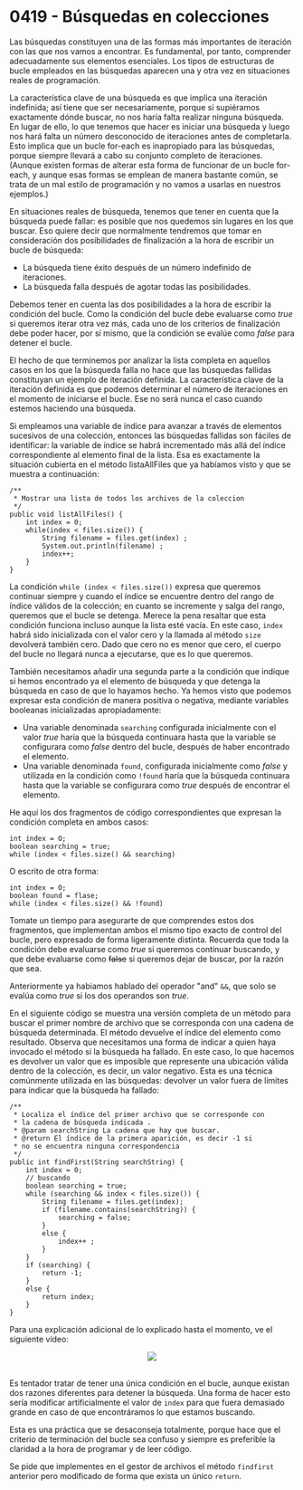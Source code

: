 # 0419 - Búsquedas en colecciones

Las búsquedas constituyen una de las formas más importantes de iteración con las que nos vamos a encontrar. Es fundamental, por tanto, comprender adecuadamente sus elementos esenciales. Los tipos de estructuras de bucle empleados en las búsquedas aparecen una y otra vez en situaciones reales de programación.

La característica clave de una búsqueda es que implica una iteración indefinida; así tiene que ser necesariamente, porque si supiéramos exactamente dónde buscar, no nos haría falta realizar ninguna búsqueda. En lugar de ello, lo que tenemos que hacer es iniciar una búsqueda y luego nos hará falta un número desconocido de iteraciones antes de completarla. Esto implica que un bucle for-each es inapropiado para las búsquedas, porque siempre llevará a cabo su conjunto completo de iteraciones. (Aunque existen formas de alterar esta forma de funcionar de un bucle for-each, y aunque esas formas se emplean de manera bastante común, se trata de un mal estilo de programación y no vamos a usarlas en nuestros ejemplos.)

En situaciones reales de búsqueda, tenemos que tener en cuenta que la búsqueda puede fallar: es posible que nos quedemos sin lugares en los que buscar. Eso quiere decir que normalmente tendremos que tomar en consideración dos posibilidades de finalización a la hora de escribir un bucle de búsqueda:

- La búsqueda tiene éxito después de un número indefinido de iteraciones.
- La búsqueda falla después de agotar todas las posibilidades.

Debemos tener en cuenta las dos posibilidades a la hora de escribir la condición del bucle. Como la condición del bucle debe evaluarse como *true* si queremos iterar otra vez más, cada uno de los criterios de finalización debe poder hacer, por sí mismo, que la condición se evalúe como *false* para detener el bucle.

El hecho de que terminemos por analizar la lista completa en aquellos casos en los que la búsqueda falla no hace que las búsquedas fallidas constituyan un ejemplo de iteración definida. La característica clave de la iteración definida es que podemos determinar el número de iteraciones en el momento de iniciarse el bucle. Ese no será nunca el caso cuando estemos haciendo una búsqueda. 

Si empleamos una variable de índice para avanzar a través de elementos sucesivos de una colección, entonces las búsquedas fallidas son fáciles de identificar: la variable de índice se habrá incrementado más allá del índice correspondiente al elemento final de la lista. Esa es exactamente la situación cubierta en el método listaAllFiles que ya habíamos visto y que se muestra a continuación:

    /**
     * Mostrar una lista de todos los archivos de la coleccion
     */
    public void listAllFiles() {
    	int index = 0;
    	while(index < files.size()) {
    		String filename = files.get(index) ;
    		System.out.println(filename) ;
    		index++;
    	}
    }

La condición `while (index < files.size())` expresa que queremos continuar siempre y cuando el índice se encuentre dentro del rango de índice válidos de la colección; en cuanto se incremente y salga del rango, queremos que el bucle se detenga. Merece la pena resaltar que esta condición funciona incluso aunque la lista esté vacía. En este caso, `index` habrá sido inicializada con el valor cero y la llamada al método
`size` devolverá también cero. Dado que cero no es menor que cero, el cuerpo del bucle no llegará nunca a ejecutarse, que es lo que queremos.

También necesitamos añadir una segunda parte a la condición que indique si hemos encontrado ya el elemento de búsqueda y que detenga la búsqueda en caso de que lo hayamos hecho. Ya hemos visto que podemos expresar esta condición de manera positiva o negativa, mediante variables booleanas inicializadas apropiadamente:

- Una variable denominada `searching` configurada inicialmente con
el valor *true* haría que la búsqueda continuara hasta que la variable se configurara como *false* dentro del bucle, después de haber encontrado el elemento.
- Una variable denominada `found`, configurada inicialmente como *false* y utilizada en la condición como `!found` haría que la búsqueda continuara hasta que la variable se configurara como *true* después de encontrar el elemento.

He aquí los dos fragmentos de código correspondientes que expresan la condición completa en ambos casos:

    int index = O;
    boolean searching = true;
    while (index < files.size() && searching)

O escrito de otra forma:

    int index = O;
    boolean found = flase;
    while (index < files.size() && !found)

Tomate un tiempo para asegurarte de que comprendes estos dos fragmentos, que implementan ambos el mismo tipo exacto de control del bucle, pero expresado de forma ligeramente distinta. Recuerda que toda la condición debe evaluarse como *true* si queremos continuar buscando, y que debe evaluarse como ~~false~~ si queremos dejar de buscar, por la razón que sea. 

Anteriormente ya habiamos hablado del operador "and" `&&`, que solo se evalúa como *true* si los dos operandos son *true*.

En el siguiente código se muestra una versión completa de un método para buscar el primer nombre de archivo que se corresponda con una cadena de búsqueda determinada. El método devuelve el índice del elemento como resultado. Observa que necesitamos una forma de indicar a quien haya invocado el método si la búsqueda ha fallado. En este caso, lo que hacemos es devolver un valor que es imposible que represente una ubicación válida dentro de la colección, es decir, un valor negativo. Esta es una técnica comúnmente utilizada en las búsquedas: devolver un valor fuera de límites para indicar que la búsqueda ha fallado:

    /**
     * Localiza el índice del primer archivo que se corresponde con
     * la cadena de búsqueda indicada .
     * @param searchString La cadena que hay que buscar.
     * @return El índice de la primera aparición, es decir -1 si
     * no se encuentra ninguna correspondencia
     */
    public int findFirst(String searchString) {
    	int index = 0;
    	// buscando
    	boolean searching = true;
    	while (searching && index < files.size()) {
    		String filename = files.get(index);
    		if (filename.contains(searchString)) {
    			searching = false;
    		}
    		else {
    			index++ ;
    		}
    	}
    	if (searching) {
    		return -1;
    	}
    	else {
    		return index;
    	}
    }

Para una explicación adicional de lo explicado hasta el momento, ve el siguiente vídeo:

<div align="center">
<a href="https://youtu.be/sxOYLbtorkQ"><img src="https://img.youtube.com/vi/sxOYLbtorkQ/0.jpg" ></a>
</div>
<br>

Es tentador tratar de tener una única condición en el bucle, aunque existan dos razones diferentes para detener la búsqueda. Una forma de hacer esto sería modificar artificialmente el valor de `index` para que fuera demasiado grande en caso de que encontráramos lo que estamos buscando.

Esta es una práctica que se desaconseja totalmente, porque hace que el criterio de terminación del bucle sea confuso y siempre es preferible la claridad a la hora de programar y de leer código.

Se pide que implementes en el gestor de archivos el método `findfirst` anterior pero modificado de forma que exista un único `return`.
